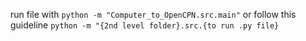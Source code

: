 run file with `python -m "Computer_to_OpenCPN.src.main"`
or follow this guideline `python -m "{2nd level folder}.src.{to run .py file}`